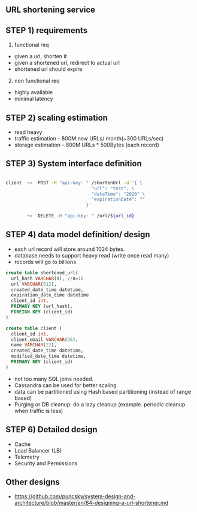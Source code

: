 URL shortening service
--------------------------

STEP 1) requirements
--

1. functional req
- given a url, shorten it
- given a shortened url, redirect to actual url
- shortened url should expire

2. non functional req
- highly available
- minimal latency

STEP 2) scaling estimation
----

- read heavy
- traffic estimation - 800M new URLs/ month(~300 URLs/sec)
- storage estimation - 800M URLs * 500Bytes (each record)

STEP 3) System interface definition
--

```bash

client  ~>  POST -H "api-key: " /shortenUrl -d '{ \
                                "url": "test", \
                                "dateTime": "2020" \
                                "expirationDate": ""
                              }'

        ~>  DELETE -H "api-key: " /url/${url_id}
```

STEP 4) data model definition/ design
-----------

- each url record will store around 1024 bytes.
- database needs to support heavy read (write once read many)
- records will go to billions

```sql
create table shortened_url(
  url_hash VARCHAR(n), //n=16
  url VARCHAR(512),
  created_date_time datetime,
  expiration_date_time datetime
  client_id int,
  PRIMARY KEY (url_hash),
  FOREIGN KEY (client_id)
)

create table client (
  client_id int,
  client_email VARCHAR(36),
  name VARCHAR(22),
  created_date_time datetime,
  modified_date_time datetime,
  PRIMARY KEY (client_id)
)
```

- not too many SQL joins needed.
- Cassandra can be used for better scaling
- data can be partitioned using Hash based partitioning (instead of range based)
- Purging or DB cleanup: do a lazy cleanup (example. periodic cleanup when traffic is less)

STEP 6) Detailed design
--

- Cache
- Load Balancer (LB)
- Telemetry
- Security and Permissions


Other designs
----
- https://github.com/puncsky/system-design-and-architecture/blob/master/en/84-designing-a-url-shortener.md
